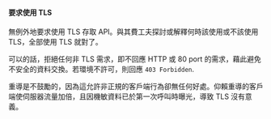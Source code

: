 #### 要求使用 TLS

無例外地要求使用 TLS 存取 API。與其費工夫探討或解釋何時該使用或不該使用 TLS，全部使用 TLS 就對了。

可以的話，拒絕任何非 TLS 需求，即不回應 HTTP 或 80 port 的需求，藉此避免不安全的資料交換。若環境不許可，則回應 `403 Forbidden`.

重導是不鼓勵的，因為這允許非正規的客戶端行為卻無任何好處。仰賴重導的客戶端使伺服器流量加倍，且因機敏資料已於第一次呼叫時曝光，導致 TLS 沒有意義。
